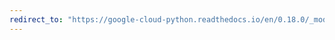 ```yaml
---
redirect_to: "https://google-cloud-python.readthedocs.io/en/0.18.0/_modules/gcloud/bigtable/happybase/pool.html"
---
```

